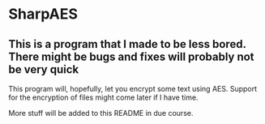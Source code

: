 # SharpAES

## This is a program that I made to be less bored. There might be bugs and fixes will probably not be very quick

This program will, hopefully, let you encrypt some text using AES.
Support for the encryption of files might come later if I have time.


More stuff will be added to this README in due course.

